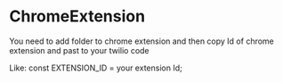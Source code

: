 # ChromeExtension

You need to add  folder to chrome extension and then copy Id of chrome extension and past to your twilio code

Like:
  const EXTENSION_ID = your extension Id;  

